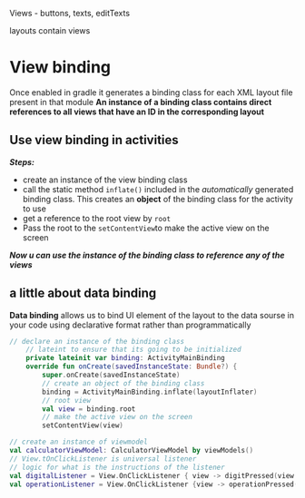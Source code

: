 Views - buttons, texts, editTexts

layouts contain views

# View binding

Once enabled in gradle it generates a binding class for each XML layout file present in that module
**An instance of a binding class contains direct references to all views that have an ID in the corresponding layout**


## Use view binding in activities

**_Steps:_**
- create an instance of the view binding class
- call the static method ```inflate()``` included in the _automatically_ generated binding class. This creates an **object** of the binding class for the activity to use
- get a reference to the root view by ```root```
- Pass the root to the ```setContentView```to make the active view on the screen

**_Now u can use the instance of the binding class to reference  any of the views_**


## a little about data binding  
**Data binding** allows us to bind UI element of the layout to the data sourse in your code using declarative format rather than programmatically


```kotlin
// declare an instance of the binding class
    // lateint to ensure that its going to be initialized
    private lateinit var binding: ActivityMainBinding
    override fun onCreate(savedInstanceState: Bundle?) {
        super.onCreate(savedInstanceState)
        // create an object of the binding class
        binding = ActivityMainBinding.inflate(layoutInflater)
        // root view
        val view = binding.root
        // make the active view on the screen
        setContentView(view)
```

```kotlin
// create an instance of viewmodel
val calculatorViewModel: CalculatorViewModel by viewModels()
// View.tOnClickListener is universal listener
// logic for what is the instructions of the listener
val digitalListener = View.OnClickListener { view -> digitPressed(view as Button) }
val operationListener = View.OnClickListener {view -> operationPressed(view as Button)}
```
